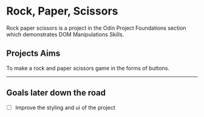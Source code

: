 # Rock, Paper, Scissors

Rock paper scissors is a project in the Odin Project Foundations section which demonstrates DOM Manipulations Skills.


## Projects Aims

To make a rock and paper scissors game in the forms of buttons.


---
## Goals later down the road

- [ ] Improve the styling and ui of the project
  


